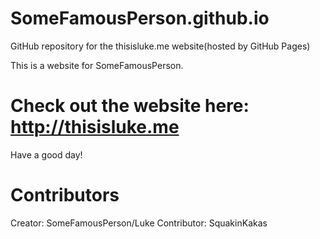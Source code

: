 # SomeFamousPerson.github.io
GitHub repository for the thisisluke.me website(hosted by GitHub Pages)

This is a website for SomeFamousPerson.

# Check out the website here: http://thisisluke.me

Have a good day!

# Contributors
Creator: SomeFamousPerson/Luke
Contributor: SquakinKakas
